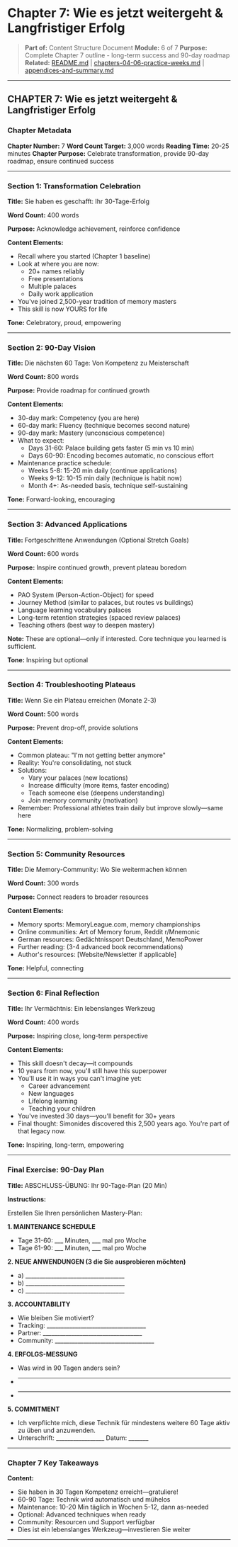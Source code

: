 # Chapter 7: Wie es jetzt weitergeht & Langfristiger Erfolg

> **Part of:** Content Structure Document
> **Module:** 6 of 7
> **Purpose:** Complete Chapter 7 outline - long-term success and 90-day roadmap
> **Related:** [README.md](./README.md) | [chapters-04-06-practice-weeks.md](./chapters-04-06-practice-weeks.md) | [appendices-and-summary.md](./appendices-and-summary.md)

---

## CHAPTER 7: Wie es jetzt weitergeht & Langfristiger Erfolg

### Chapter Metadata

**Chapter Number:** 7
**Word Count Target:** 3,000 words
**Reading Time:** 20-25 minutes
**Chapter Purpose:** Celebrate transformation, provide 90-day roadmap, ensure continued success

---

### Section 1: Transformation Celebration

**Title:** Sie haben es geschafft: Ihr 30-Tage-Erfolg

**Word Count:** 400 words

**Purpose:** Acknowledge achievement, reinforce confidence

**Content Elements:**
- Recall where you started (Chapter 1 baseline)
- Look at where you are now:
  - 20+ names reliably
  - Free presentations
  - Multiple palaces
  - Daily work application
- You've joined 2,500-year tradition of memory masters
- This skill is now YOURS for life

**Tone:** Celebratory, proud, empowering

---

### Section 2: 90-Day Vision

**Title:** Die nächsten 60 Tage: Von Kompetenz zu Meisterschaft

**Word Count:** 800 words

**Purpose:** Provide roadmap for continued growth

**Content Elements:**
- 30-day mark: Competency (you are here)
- 60-day mark: Fluency (technique becomes second nature)
- 90-day mark: Mastery (unconscious competence)
- What to expect:
  - Days 31-60: Palace building gets faster (5 min vs 10 min)
  - Days 60-90: Encoding becomes automatic, no conscious effort
- Maintenance practice schedule:
  - Weeks 5-8: 15-20 min daily (continue applications)
  - Weeks 9-12: 10-15 min daily (technique is habit now)
  - Month 4+: As-needed basis, technique self-sustaining

**Tone:** Forward-looking, encouraging

---

### Section 3: Advanced Applications

**Title:** Fortgeschrittene Anwendungen (Optional Stretch Goals)

**Word Count:** 600 words

**Purpose:** Inspire continued growth, prevent plateau boredom

**Content Elements:**
- PAO System (Person-Action-Object) for speed
- Journey Method (similar to palaces, but routes vs buildings)
- Language learning vocabulary palaces
- Long-term retention strategies (spaced review palaces)
- Teaching others (best way to deepen mastery)

**Note:** These are optional—only if interested. Core technique you learned is sufficient.

**Tone:** Inspiring but optional

---

### Section 4: Troubleshooting Plateaus

**Title:** Wenn Sie ein Plateau erreichen (Monate 2-3)

**Word Count:** 500 words

**Purpose:** Prevent drop-off, provide solutions

**Content Elements:**
- Common plateau: "I'm not getting better anymore"
- Reality: You're consolidating, not stuck
- Solutions:
  - Vary your palaces (new locations)
  - Increase difficulty (more items, faster encoding)
  - Teach someone else (deepens understanding)
  - Join memory community (motivation)
- Remember: Professional athletes train daily but improve slowly—same here

**Tone:** Normalizing, problem-solving

---

### Section 5: Community Resources

**Title:** Die Memory-Community: Wo Sie weitermachen können

**Word Count:** 300 words

**Purpose:** Connect readers to broader resources

**Content Elements:**
- Memory sports: MemoryLeague.com, memory championships
- Online communities: Art of Memory forum, Reddit r/Mnemonic
- German resources: Gedächtnissport Deutschland, MemoPower
- Further reading: (3-4 advanced book recommendations)
- Author's resources: [Website/Newsletter if applicable]

**Tone:** Helpful, connecting

---

### Section 6: Final Reflection

**Title:** Ihr Vermächtnis: Ein lebenslanges Werkzeug

**Word Count:** 400 words

**Purpose:** Inspiring close, long-term perspective

**Content Elements:**
- This skill doesn't decay—it compounds
- 10 years from now, you'll still have this superpower
- You'll use it in ways you can't imagine yet:
  - Career advancement
  - New languages
  - Lifelong learning
  - Teaching your children
- You've invested 30 days—you'll benefit for 30+ years
- Final thought: Simonides discovered this 2,500 years ago. You're part of that legacy now.

**Tone:** Inspiring, long-term, empowering

---

### Final Exercise: 90-Day Plan

**Title:** ABSCHLUSS-ÜBUNG: Ihr 90-Tage-Plan (20 Min)

**Instructions:**

Erstellen Sie Ihren persönlichen Mastery-Plan:

**1. MAINTENANCE SCHEDULE**
   - Tage 31-60: ___ Minuten, ___ mal pro Woche
   - Tage 61-90: ___ Minuten, ___ mal pro Woche

**2. NEUE ANWENDUNGEN (3 die Sie ausprobieren möchten)**
   - a) ___________________________________
   - b) ___________________________________
   - c) ___________________________________

**3. ACCOUNTABILITY**
   - Wie bleiben Sie motiviert?
   - Tracking: ___________________________________
   - Partner: ___________________________________
   - Community: ___________________________________

**4. ERFOLGS-MESSUNG**
   - Was wird in 90 Tagen anders sein?
   - ____________________________________________
   - ____________________________________________

**5. COMMITMENT**
   - Ich verpflichte mich, diese Technik für mindestens weitere 60 Tage aktiv zu üben und anzuwenden.
   - Unterschrift: _________________ Datum: _______

---

### Chapter 7 Key Takeaways

**Content:**
- Sie haben in 30 Tagen Kompetenz erreicht—gratuliere!
- 60-90 Tage: Technik wird automatisch und mühelos
- Maintenance: 10-20 Min täglich in Wochen 5-12, dann as-needed
- Optional: Advanced techniques when ready
- Community: Resourcen und Support verfügbar
- Dies ist ein lebenslanges Werkzeug—investieren Sie weiter

---
